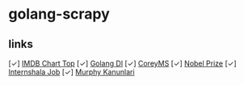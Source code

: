 # golang-scrapy

## links
[✓] [IMDB Chart Top](https://imdb.com/chart/top)
[✓] [Golang Dl](https://golang.org/dl/)
[✓] [CoreyMS](https://coreyms.com)
[✓] [Nobel Prize](https://en.wikipedia.org/wiki/List_of_Nobel_laureates)
[✓] [Internshala Job](https://internshala.com/)
[✓] [Murphy Kanunlari](https://www.ugureskici.com/notlarim-makalelerim/murphy-kanunlari)